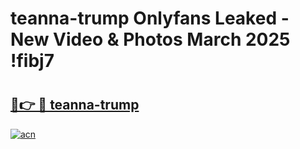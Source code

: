 # teanna-trump Onlyfans Leaked - New Video & Photos March 2025 !fibj7

# <h2><a href="https://3287vi.iuczelnia.edu.pl?title=teanna-trump&ref=fibj7">🔗👉 🔴 teanna-trump</a></h2>

[![acn](https://github.com/user-attachments/assets/0f9c940e-d8b0-45ae-aac7-cd30a18b3e1c)](https://3287vi.iuczelnia.edu.pl?title=teanna-trump&ref=fibj7)

